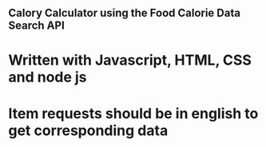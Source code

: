 ## Calory Calculator using the Food Calorie Data Search API
# Written with Javascript, HTML, CSS and node js
# Item requests should be in english to get corresponding data
